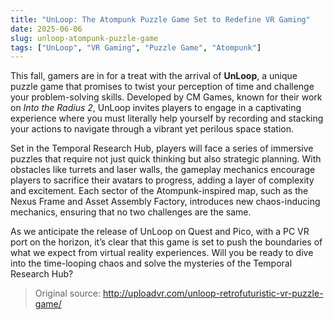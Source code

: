 ```yaml
---
title: "UnLoop: The Atompunk Puzzle Game Set to Redefine VR Gaming"
date: 2025-06-06
slug: unloop-atompunk-puzzle-game
tags: ["UnLoop", "VR Gaming", "Puzzle Game", "Atompunk"]
---
```


This fall, gamers are in for a treat with the arrival of **UnLoop**, a unique puzzle game that promises to twist your perception of time and challenge your problem-solving skills. Developed by CM Games, known for their work on *Into the Radius 2*, UnLoop invites players to engage in a captivating experience where you must literally help yourself by recording and stacking your actions to navigate through a vibrant yet perilous space station.

Set in the Temporal Research Hub, players will face a series of immersive puzzles that require not just quick thinking but also strategic planning. With obstacles like turrets and laser walls, the gameplay mechanics encourage players to sacrifice their avatars to progress, adding a layer of complexity and excitement. Each sector of the Atompunk-inspired map, such as the Nexus Frame and Asset Assembly Factory, introduces new chaos-inducing mechanics, ensuring that no two challenges are the same.

As we anticipate the release of UnLoop on Quest and Pico, with a PC VR port on the horizon, it’s clear that this game is set to push the boundaries of what we expect from virtual reality experiences. Will you be ready to dive into the time-looping chaos and solve the mysteries of the Temporal Research Hub?

> Original source: http://uploadvr.com/unloop-retrofuturistic-vr-puzzle-game/